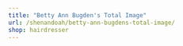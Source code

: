 ```yaml
---
title: "Betty Ann Bugden's Total Image"
url: /shenandoah/betty-ann-bugdens-total-image/
shop: hairdresser
---
```

